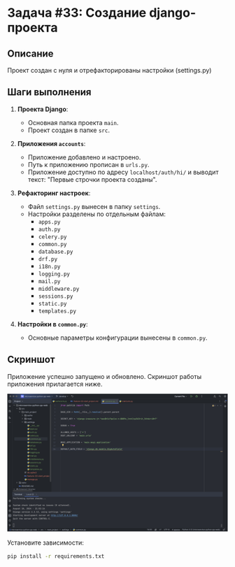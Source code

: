 # Задача #33: Создание django-проекта 

## Описание
Проект создан с нуля и отрефакторированы настройки (settings.py)

## Шаги выполнения

1. **Проекта Django**:
   - Основная папка проекта `main`.
   - Проект создан в папке `src`.

2. **Приложения `aссounts`**:
   - Приложение добавлено и настроено.
   - Путь к приложению прописан в `urls.py`.
   - Приложение доступно по адресу `localhost/auth/hi/` и выводит текст: "Первые строчки проекта созданы".

3. **Рефакторинг настроек**:
   - Файл `settings.py` вынесен в папку `settings`.
   - Настройки разделены по отдельным файлам:
     - `apps.py`
     - `auth.py`
     - `celery.py`
     - `common.py`
     - `database.py`
     - `drf.py`
     - `i18n.py`
     - `logging.py`
     - `mail.py`
     - `middleware.py`
     - `sessions.py`
     - `static.py`
     - `templates.py`

4. **Настройки в `common.py`**:
   - Основные параметры конфигурации вынесены в `common.py`.

## Скриншот
Приложение успешно запущено и обновлено. Скриншот работы приложения прилагается ниже.

![Скриншот Django приложения](../src/screenshot.png)

Установите зависимости:
   ```bash
   pip install -r requirements.txt
```
